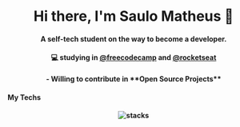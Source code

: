 <h1 align="center"> Hi there, I'm Saulo Matheus 👋</h1>

<h4 align="center">
A self-tech student on the way to become a developer.
</h4>

<h4 align="center">
💻 studying in <a href="https://www.freecodecamp.org/">@freecodecamp</a>
and 
<a href="https://app.rocketseat.com.br/me/indexsaulomathe">@rocketseat</a>
</h4>

<h4 align="center">
- Willing to contribute in **Open Source Projects**
</h4>

<h4 alight="center>
  
</h4>



<br/>


<h4 align="center">
My Techs
</h4>

<h4 align="center">
<img src="" alt="stacks"/>
</h4>
